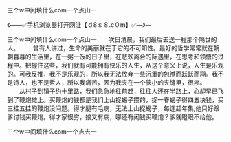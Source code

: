 三个w中间填什么com一个点山一

《——✅手机浏览器打开网沚【ｄ8ｓ８.c０m】✅—》--

三个w中间填什么com一个点山一　　次日清晨，我们最后去送一程那个隔世的人。
　　曾有人讲过，生命的美丽就在于它的不可知性。最好的哲学常常就在朝朝暮暮的生活里，在一粥一饭的日子里，在悲欢离合的际遇里，在思考和领悟的过程中。把握住这些，我们就有可能拥有快乐的人生，从这个意义上说，人生是乐观的。可我反推，我不是乐观的，所以我无法放弃一些沉重的包袱而跃跃而翔。我不是诗人，也不是哲人，所以我痛苦，因为我夹在一个狭小的夹缝里，很疼。
　　从村子到镇子约十里路，我们急急地往前赶，往往人还在半路上，心却早已飞到了鞭炮摊上。买鞭炮的钱都是我们上山捉蝎子攒的，捉一春蝎子得四五块钱，买三挂五挂的鞭炮没问题。得才腿有毛病，无法上山捉蝎子，每逢赶年集,他只好跟爹讨钱买鞭炮。得才家很穷，娘又有病，哪还有闲钱买鞭炮？爹就瞪眼不给他。





三个w中间填什么com一个点去一
